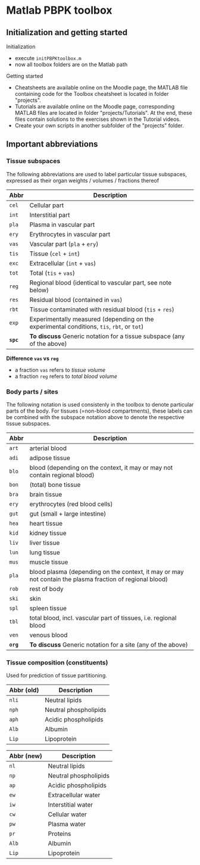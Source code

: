# Matlab PBPK toolbox

## Initialization and getting started

Initialization

- execute `initPBPKtoolbox.m`
- now all toolbox folders are on the Matlab path

Getting started

- Cheatsheets are available online on the Moodle page, the MATLAB file containing code for the Toolbox cheatsheet is located in folder "projects".
- Tutorials are available online on the Moodle page, corresponding MATLAB files are located in folder "projects/Tutorials". At the end, these files contain solutions to the exercises shown in the Tutorial videos. 
- Create your own scripts in another subfolder of the "projects" folder.

## Important abbreviations

### Tissue subspaces

The following abbreviations are used to label particular tissue subspaces, expressed as their organ weights / volumes / fractions thereof

 Abbr | Description
 ---- |---
`cel` | Cellular part
`int` | Interstitial part  
`pla` | Plasma in vascular part 
`ery` | Erythrocytes in vascular part 
`vas` | Vascular part (`pla` + `ery`)
`tis` | Tissue (`cel` + `int`)
`exc` | Extracellular (`int` + `vas`)
`tot` | Total (`tis` + `vas`)
`reg` | Regional blood (identical to vascular part, see note below)
`res` | Residual blood (contained in `vas`)
`rbt` | Tissue contaminated with residual blood (`tis` + `res`)
`exp` | Experimentally measured (depending on the experimental conditions, `tis`, `rbt`, or `tot`)
**`spc`** | **To discuss** Generic notation for a tissue subspace (any of the above)

**Difference `vas` vs `reg`**   

* a fraction `vas` refers to *tissue volume*  
* a fraction `reg` refers to *total blood volume*

### Body parts / sites

The following notation is used consistenly in the toolbox to denote particular parts of the body. 
For tissues (=non-blood compartments), these labels can be combined with the 
subspace notation above to denote the respective tissue subspaces.

Abbr  | Description
------|-------------
`art` | arterial blood
`adi` | adipose tissue 
`blo` | blood (depending on the context, it may or may not contain regional blood) 
`bon` | (total) bone tissue
`bra` | brain tissue
`ery` | erythrocytes (red blood cells)
`gut` | gut (small + large intestine) 
`hea` | heart tissue
`kid` | kidney tissue
`liv` | liver tissue
`lun` | lung tissue
`mus` | muscle tissue
`pla` | blood plasma (depending on the context, it may or may not contain the plasma fraction of regional blood) 
`rob` | rest of body
`ski` | skin
`spl` | spleen tissue
`tbl` | total blood, incl. vascular part of tissues, i.e. regional blood
`ven` | venous blood
**`org`** | **To discuss** Generic notation for a site (any of the above)



### Tissue composition (constituents)

Used for prediction of tissue partitioning.

Abbr (old)  | Description
------|------------
`nli` | Neutral lipids
`nph` | Neutral phospholipids 
`aph` | Acidic phospholipids
`Alb` | Albumin
`Lip` | Lipoprotein

Abbr (new)  | Description
------|------------
`nl` | Neutral lipids
`np` | Neutral phospholipids 
`ap` | Acidic phospholipids
`ew` | Extracellular water
`iw` | Interstitial water
`cw` | Cellular water
`pw` | Plasma water
`pr` | Proteins
`Alb` | Albumin
`Lip` | Lipoprotein
